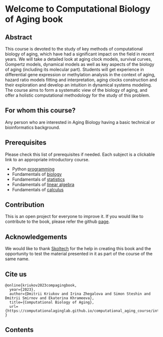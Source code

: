# Welcome to Computational Biology of Aging book

## Abstract

This course is devoted to the study of key methods of computational biology of aging, which have had a significant impact on the field in recent years. We will take a detailed look at aging clock models, survival curves, Gompertz models, dynamical models as well as key aspects of the biology of aging (including its molecular part). Students will get experience in differential gene expression or methylation analysis in the context of aging, hazard ratio models fitting and interpretation, aging clocks construction and their exploration and develop an intuition in dynamical systems modeling. The course aims to form a systematic view of the biology of aging, and offer a holistic computational methodology for the study of this problem.

## For whom this course?

Any person who are interested in Aging Biology having a basic technical or bioinformatics background.

## Prerequisites

Please check this list of prerequisites if needed. Each subject is a clickable link to an appropriate introductory course. 

* Python [programming](https://www.edx.org/course/cs50s-introduction-to-programming-with-python?index=product&queryID=dfb8fc1640084acfa13867e336ac5332&position=1)
* Fundamentals of [biology](https://www.edx.org/course/introduction-to-biology-the-secret-of-life-3)
* Fundamentals of [statistics](https://www.edx.org/course/probability-and-statistics-in-data-science-using-p?index=product&queryID=fd2ddd2e17ab1b0ce5d2187069b62cc0&position=1)
* Fundamentals of [linear algebra](https://nla.skoltech.ru/)
* Fundamentals of [calculus](https://www.edx.org/course/calculus-1a-differentiation?index=product&queryID=40288109e953ccd5f708fbf6bb298e9b&position=1)

## Contribution

This is an open project for everyone to improve it. If you would like to contribute to the book, please refer the github [page](https://github.com/ComputationalAgingLab/computational_aging_course).

## Acknowledgements

We would like to thank [Skoltech](https://www.skoltech.ru/) for the help in creating this book and the opportunity to test the material presented in it as part of the course of the same name.

## Cite us
```
@online{kriukov2023compagingbook,
  year={2023},
  author={Dmitrii Kriukov and Irina Zhegalova and Simon Steshin and Dmitrii Smirnov and Ekaterina Khrameeva},
  title={Computational Biology of Aging},
  url={https://computationalaginglab.github.io/computational_aging_course/intro.html},
}
```

## Contents

```{tableofcontents}
```
